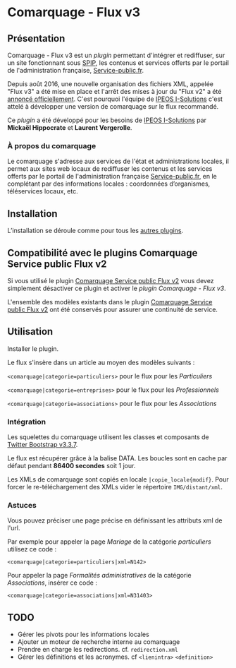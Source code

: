 # Comarquage - Flux v3

## Présentation

Comarquage - Flux v3 est  un *plugin* permettant d'intégrer et rediffuser,
sur un site fonctionnant sous [SPIP](http://www.spip.net/>), les contenus et
services offerts par le portail de l'administration française,
[Service-public.fr](https://www.service-public.fr/).

Depuis août 2016, une nouvelle organisation des fichiers XML, appelée
"Flux v3" a été mise en place et l'arrêt des mises à jour du "Flux v2" a été
[annoncé officiellement](https://www.service-public.fr/partenaires/comarquage/actualites/15-06-2016-evolution-flux-en-2016).
C'est pourquoi l'équipe de [IPEOS I-Solutions](http://www.ipeos.net) c'est
attelé à développer une version de comarquage sur le flux recommandé.

Ce *plugin* a été développé pour les besoins de
[IPEOS I-Solutions](http://www.ipeos.net) par **Mickaël Hippocrate** et
**Laurent Vergerolle**.

### À propos du comarquage

Le comarquage s'adresse aux services de l'état et administrations locales, il
permet aux sites web locaux de rediffuser les contenus et les services offerts
par le portail de l'administration française
[Service-public.fr](https://www.service-public.fr/), en le complétant par des
informations locales : coordonnées d’organismes, téléservices locaux, etc.

## Installation

L’installation se déroule comme pour tous les
[autres plugins](http://www.spip.net/fr_article3396.html).

## Compatibilité avec le plugins Comarquage Service public Flux v2

Si vous utilisé le plugin
[Comarquage Service public Flux v2](https://contrib.spip.net/Comarquage-Service-public-Flux-v2)
vous devez simplement désactiver ce plugin et activer le
*plugin Comarquage - Flux v3*.

L'ensemble des modèles existants dans le plugin
[Comarquage Service public Flux v2](https://contrib.spip.net/Comarquage-Service-public-Flux-v2)
ont été conservés pour assurer une continuité de service.

## Utilisation

Installer le plugin.

Le flux s'insère dans un article au moyen des modèles suivants :

`<comarquage|categorie=particuliers>` pour le flux pour les *Particuliers*

`<comarquage|categorie=entreprises>` pour le flux pour les *Professionnels*

`<comarquage|categorie=associations>` pour le flux pour les *Associations*

### Intégration

Les squelettes du comarquage utilisent les classes et composants de
[Twitter Bootstrap v3.3.7](https://getbootstrap.com).

Le flux est récupérer grâce à la balise DATA. Les boucles sont en cache
par défaut pendant **86400 secondes** soit 1 jour.

Les XMLs de comarquage sont copiés en locale `|copie_locale{modif}`. Pour
forcer le re-téléchargement des XMLs vider le répertoire `IMG/distant/xml`.

### Astuces

Vous pouvez préciser une page précise en définissant les attributs xml de l'url.

Par exemple pour appeler la page *Mariage* de la catégorie *particuliers*
utilisez ce code :

`<comarquage|categorie=particuliers|xml=N142>`

Pour appeler la page *Formalités administratives* de la catégorie
*Associations*, insérer ce code :

`<comarquage|categorie=associations|xml=N31403>`

## TODO

- Gérer les pivots pour les informations locales
- Ajouter un moteur de recherche interne au comarquage
- Prendre en charge les redirections. cf. `redirection.xml`
- Gérer les définitions et les acronymes. cf `<lienintra>` `<definition>`
